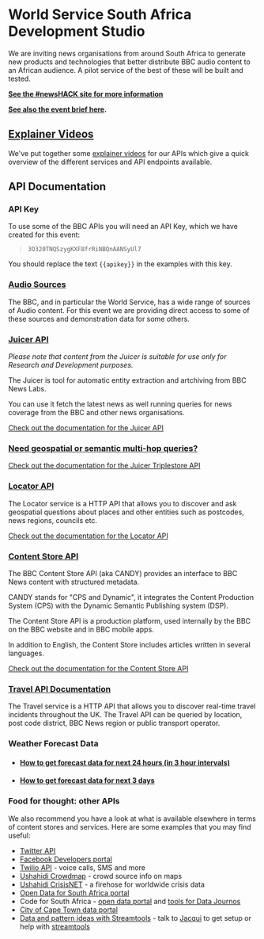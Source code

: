 # World Service South Africa Development Studio 

<p class="lead">
We are inviting news organisations from around South Africa to generate new products and technologies that better distribute BBC audio content to an African audience. A pilot service of the best of these will be built and tested.  
</p>

**[See the #newsHACK site for more information](http://newshack.co.uk/connected-studio-world-service-africa-capetown/)**

**[See also the event brief here](http://downloads.bbc.co.uk/connectedstudio/connected_studio_world_service_africa_cape_town_brief.pdf).**

## [<i class="fa fa-youtube"></i> Explainer Videos](Videos.html)

We've put together some [explainer videos](Videos.html) for our APIs which give a quick overview of the different services and API endpoints available.

## API Documentation

### API Key

To use some of the BBC APIs you will need an API Key, which we have created for this event:

>    `3O320TNQSzygKXF8frRiNBQnAANSyUl7`

You should replace the text `{{apikey}}` in the examples with this key.

### [Audio Sources](Audio.html)

The BBC, and in particular the World Service, has a wide range of sources of Audio content.  For this event we are providing direct access to some of these sources and demonstration data for some others.

### [Juicer API](Juicer.html)

*Please note that content from the Juicer is suitable for use only for Research and Development purposes.*

The Juicer is tool for automatic entity extraction and artchiving from BBC News Labs.

You can use it fetch the latest news as well running queries for news coverage from the BBC and other news organisations.

[Check out the documentation for the Juicer API](Juicer.html)

### [Need geospatial or semantic multi-hop queries?](Triplestore.html)

[Check out the documentation for the Juicer Triplestore API](Triplestore.html)

### [Locator API](Locator.html)

The Locator service is a HTTP API that allows you to discover and ask geospatial questions about places and other entities such as postcodes, news regions, councils etc.

[Check out the documentation for the Locator API](Locator.html)

### [Content Store API](CANDY.html)

The BBC Content Store API (aka CANDY) provides an interface to BBC News content with structured metadata.

CANDY stands for "CPS and Dynamic", it integrates the Content Production System (CPS) with the Dynamic Semantic Publishing system (DSP).

The Content Store API is a production platform, used internally by the BBC on the BBC website and in BBC mobile apps.

In addition to English, the Content Store includes articles written in several languages.

[Check out the documentation for the Content Store API](CANDY.html)

### [Travel API Documentation](Travel.html)

The Travel service is a HTTP API that allows you to discover real-time travel incidents throughout the UK.  The Travel API can be queried by location, post code district, BBC News region or public transport operator.

### Weather Forecast Data

* #### [How to get forecast data for next 24 hours (in 3 hour intervals)](Weather-3-Hourly-Forecast.html)

* #### [How to get forecast data for next 3 days](Weather-3-Day-Forecast.html)

### Food for thought: other APIs

We also recommend you have a look at what is available elsewhere in terms of content stores and services. Here are some examples that you may find useful: 

* [Twitter API](https://dev.twitter.com/)
* [Facebook Developers portal](https://developers.facebook.com/)
* [Twilio API](https://www.twilio.com/docs/api) - voice calls, SMS and more
* [Ushahidi Crowdmap](http://www.ushahidi.com/product/crowdmap/) - crowd source info on maps
* [Ushahidi CrisisNET](http://api.crisis.net/) - a firehose for worldwide crisis data
* [Open Data for South Africa portal](http://southafrica.opendataforafrica.org/data#menu=source)
* Code for South Africa - [open data portal](https://data.code4sa.org/) and [tools for Data Journos](http://code4sa.org/journos/)
* [City of Cape Town data portal](https://web1.capetown.gov.za/web1/opendataportal/)
* [Data and pattern ideas with Streamtools](https://gist.github.com/jacqui/7a133fa560bebac01de9) - talk to [Jacqui](http://twitter.com/jacqui) to get setup or help with [streamtools](http://nytlabs.github.com/streamtools)
